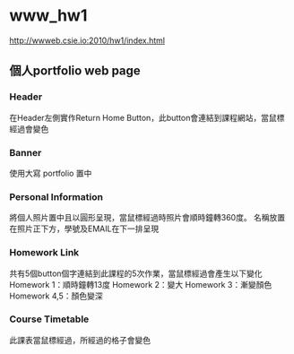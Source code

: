 # www_hw1
http://wwweb.csie.io:2010/hw1/index.html

## 個人portfolio web page
### Header
在Header左側實作Return Home Button，此button會連結到課程網站，當鼠標經過會變色

### Banner
使用大寫 portfolio 置中

### Personal Information
將個人照片置中且以圓形呈現，當鼠標經過時照片會順時鐘轉360度。
名稱放置在照片正下方，學號及EMAIL在下一排呈現

### Homework Link
共有5個button個字連結到此課程的5次作業，當鼠標經過會產生以下變化
Homework 1：順時鐘轉13度
Homework 2：變大
Homework 3：漸變顏色
Homework 4,5：顏色變深

### Course Timetable
此課表當鼠標經過，所經過的格子會變色
